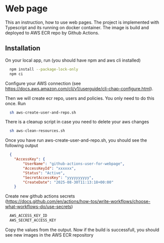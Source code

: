
# Web page

This an instruction, how to use web pages. The project is implemented with Typescript and its running on docker container. The image is build and deployed to AWS ECR repo by Github Actions. 




## Installation

On your local app, run (you should have npm and aws cli installed)

```bash
  npm install --package-lock-only
  npm ci
```

Configure your AWS connection (see https://docs.aws.amazon.com/cli/v1/userguide/cli-chap-configure.html).

Then we will create ecr repo, users and policies. You only need to do this once. Run 

```bash
  sh aws-create-user-and-repo.sh
```

There is a cleanup script in case you need to delete your aws changes

```bash
  sh aws-clean-resources.sh
```

Once you have run aws-create-user-and-repo.sh, you should see the following output

```json
  {
    "AccessKey": {
        "UserName": "github-actions-user-for-webpage",
        "AccessKeyId": "xxxxxx",
        "Status": "Active",
        "SecretAccessKey": "yyyyyyyyyy",
        "CreateDate": "2025-08-30T11:13:18+00:00"
    }
```

Create new github actions secrets (https://docs.github.com/en/actions/how-tos/write-workflows/choose-what-workflows-do/use-secrets)

```bash
  AWS_ACCESS_KEY_ID
  AWS_SECRET_ACCESS_KEY
```

Copy the values from the output. Now if the build is successfull, you should see new images in the AWS ECR repository